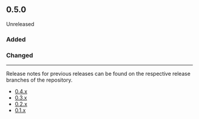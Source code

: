 ## 0.5.0

Unreleased

### Added

### Changed

---

Release notes for previous releases can be found on the respective release 
branches of the repository.

<!-- ARCHIVE_START -->
* [0.4.x](https://github.com/credibil-grid/runtime/blob/release-0.4.0/RELEASES.md)
* [0.3.x](https://github.com/credibil-grid/runtime/blob/release-0.3.0/RELEASES.md)
* [0.2.x](https://github.com/credibil-grid/runtime/blob/release-0.2.0/RELEASES.md)
* [0.1.x](https://github.com/credibil/core/blob/release-0.1.0/RELEASES.md)
